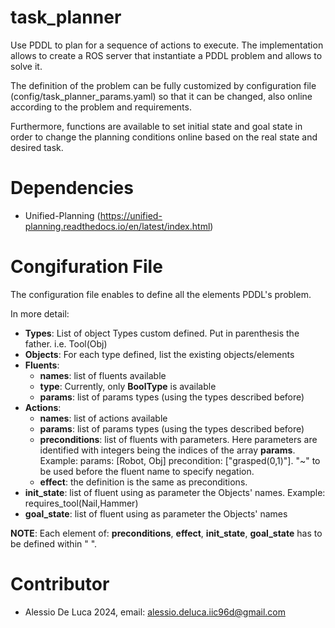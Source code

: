 # task_planner
Use PDDL to plan for a sequence of actions to execute.
The implementation allows to create a ROS server that instantiate a PDDL problem and allows to solve it.

The definition of the problem can be fully customized by configuration file (config/task_planner_params.yaml) so that it can be changed, also online according to the problem and requirements.

Furthermore, functions are available to set initial state and goal state in order to change the planning conditions online based on the real state and desired task.

# Dependencies
- Unified-Planning (https://unified-planning.readthedocs.io/en/latest/index.html)

# Congifuration File
The configuration file enables to define all the elements PDDL's problem.

In more detail:
- __Types__: List of object Types custom defined. Put in parenthesis the father. i.e. Tool(Obj)
- __Objects__: For each type defined, list the existing objects/elements
- __Fluents__:
    - __names__: list of fluents available
    - __type__: Currently, only __BoolType__ is available
    - __params__: list of params types (using the types described before)
- __Actions__: 
    - __names__: list of actions available
    - __params__: list of params types (using the types described before)
    - __preconditions__: list of fluents with parameters. Here parameters are identified with integers being the indices of the array __params__. Example: params: [Robot, Obj]  precondition: ["grasped(0,1)"]. "~" to be used before the fluent name to specify negation.
    - __effect__: the definition is the same as preconditions.
- __init_state__: list of fluent using as parameter the Objects' names. Example: requires_tool(Nail,Hammer)
- __goal_state__: list of fluent using as parameter the Objects' names

__NOTE__:
Each element of: __preconditions__, __effect__, __init_state__, __goal_state__ has to be defined within " ".


# Contributor
* Alessio De Luca 2024,  email: <alessio.deluca.iic96d@gmail.com> 